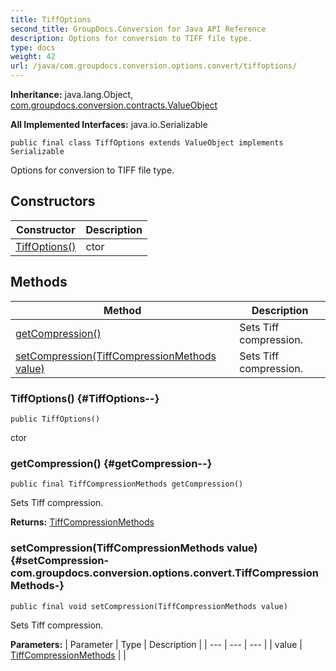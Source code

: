 ```yaml
---
title: TiffOptions
second_title: GroupDocs.Conversion for Java API Reference
description: Options for conversion to TIFF file type.
type: docs
weight: 42
url: /java/com.groupdocs.conversion.options.convert/tiffoptions/
---
```

**Inheritance:**
java.lang.Object, [com.groupdocs.conversion.contracts.ValueObject](../../com.groupdocs.conversion.contracts/valueobject)

**All Implemented Interfaces:**
java.io.Serializable
```
public final class TiffOptions extends ValueObject implements Serializable
```

Options for conversion to TIFF file type.
## Constructors

| Constructor | Description |
| --- | --- |
| [TiffOptions()](#TiffOptions--) | ctor |
## Methods

| Method | Description |
| --- | --- |
| [getCompression()](#getCompression--) | Sets Tiff compression. |
| [setCompression(TiffCompressionMethods value)](#setCompression-com.groupdocs.conversion.options.convert.TiffCompressionMethods-) | Sets Tiff compression. |
### TiffOptions() {#TiffOptions--}
```
public TiffOptions()
```


ctor

### getCompression() {#getCompression--}
```
public final TiffCompressionMethods getCompression()
```


Sets Tiff compression.

**Returns:**
[TiffCompressionMethods](../../com.groupdocs.conversion.options.convert/tiffcompressionmethods)
### setCompression(TiffCompressionMethods value) {#setCompression-com.groupdocs.conversion.options.convert.TiffCompressionMethods-}
```
public final void setCompression(TiffCompressionMethods value)
```


Sets Tiff compression.

**Parameters:**
| Parameter | Type | Description |
| --- | --- | --- |
| value | [TiffCompressionMethods](../../com.groupdocs.conversion.options.convert/tiffcompressionmethods) |  |

